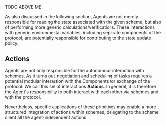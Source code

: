 TODO ABOVE ME

As also discussed in the following section, Agents are not merely responsible for reading the state associated with the given scheme, but also of performing more generic calculations/verifications. These interactions with generic environmental variables, including separate components of the protocol, are potentially responsible for contributing to the state update policy.

## Actions

Agents are not only responsible for the autonomous interaction with schemes. As it turns out, negotiation and scheduling of tasks requires a potential modular interaction with the Components for exchange of the protocol. We call this set of interactions **Actions**. In general, it is therefore the Agent's responsibility to both interact with each other via schemes and with the protocol. 

Nevertheless, specific applications of these primitives may enable a more structured integration of actions within schemes, delegating to the scheme client all the agent-independent actions.